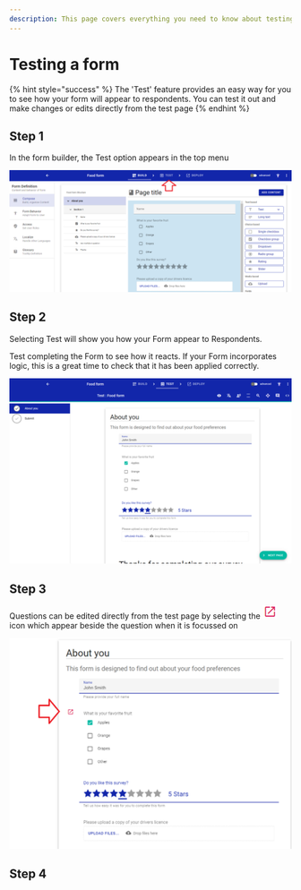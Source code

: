 ```yaml
---
description: This page covers everything you need to know about testing a form
---
```


# Testing a form

{% hint style="success" %}
The 'Test' feature provides an easy way for you to see how your form will appear to respondents.  You can test it out and make changes or edits directly from the test page
{% endhint %}

## Step 1

In the form builder, the Test option appears in the top menu

![](<../../.gitbook/assets/image (313).png>)

## Step 2

Selecting Test will show you how your Form appear to Respondents.  &#x20;

Test completing the Form to see how it reacts.  If your Form incorporates logic, this is a great time to check that it has been applied correctly.

![](<../../.gitbook/assets/image (301).png>)

## Step 3

Questions can be edited directly from the test page by selecting the ![](<../../.gitbook/assets/image (330).png>)icon which appear beside the question when it is focussed on

&#x20;

![](<../../.gitbook/assets/image (327).png>)

## Step 4
